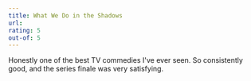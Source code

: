 ```yaml
---
title: What We Do in the Shadows
url:
rating: 5
out-of: 5
---
```


Honestly one of the best TV commedies I've ever seen. So consistently good, and the series finale was very satisfying.